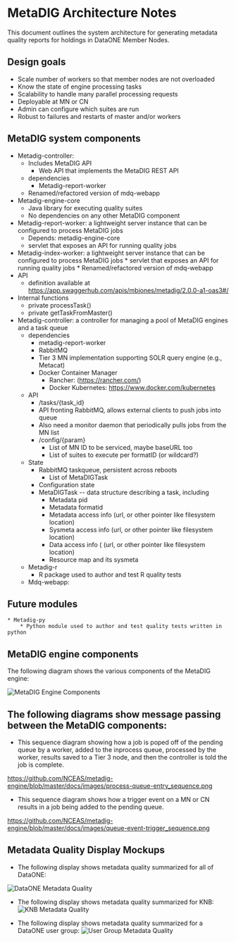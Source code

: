 # MetaDIG Architecture Notes

This document outlines the system architecture for generating
metadata quality reports for holdings in DataONE Member Nodes.

## Design goals
* Scale number of workers so that member nodes are not overloaded
* Know the state of engine processing tasks
* Scalability to handle many parallel processing requests
* Deployable at MN or CN
* Admin can configure which suites are run
* Robust to failures and restarts of master and/or workers

## MetaDIG system components
* Metadig-controller:
    * Includes MetaDIG API 
        * Web API that implements the MetaDIG REST API
    * dependencies
        * Metadig-report-worker
    * Renamed/refactored version of mdq-webapp
* Metadig-engine-core
    * Java library for executing quality suites
    * No dependencies on any other MetaDIG component
* Metadig-report-worker: a lightweight server instance that can be configured to process MetaDIG jobs
    * Depends: metadig-engine-core
    * servlet that exposes an API for running quality jobs
* Metadig-index-worker: a lightweight server instance that can be configured to process MetaDIG jobs
        * servlet that exposes an API for running quality jobs
        * Renamed/refactored version of mdq-webapp
* API
    * definition available at https://app.swaggerhub.com/apis/mbjones/metadig/2.0.0-a1-oas3#/
* Internal functions
    * private processTask()
    * private getTaskFromMaster()
* Metadig-controller: a controller for managing a pool of MetaDIG engines and a task queue
    * dependencies
        * metadig-report-worker
        * RabbitMQ
        * Tier 3 MN implementation supporting SOLR query engine (e.g., Metacat)
        * Docker Container Manager
            * Rancher: (https://rancher.com/)
            * Docker Kubernetes: https://www.docker.com/kubernetes
    * API
        * /tasks/{task_id}
        * API fronting RabbitMQ, allows external clients to push jobs into queue
        * Also need a monitor daemon that periodically pulls jobs from the MN list
        * /config/{param}
            * List of MN ID to be serviced, maybe baseURL too
            * List of suites to execute per formatID (or wildcard?)
    * State
        * RabbitMQ taskqueue, persistent across reboots
            * List of MetaDIGTask
        * Configuration state
        * MetaDIGTask -- data structure describing a task, including
            * Metadata pid
            * Metadata formatid
            * Metadata access info (url, or other pointer like filesystem location)
            * Sysmeta access info (url, or other pointer like filesystem location)
            * Data access info ( (url, or other pointer like filesystem location)
            * Resource map and its sysmeta
    * Metadig-r
        * R package used to author and test R quality tests
    * Mdq-webapp: 

## Future modules
    * Metadig-py
        * Python module used to author and test quality tests written in python
    
## MetaDIG engine components

The following diagram shows the various components of the MetaDIG engine:

![MetaDIG Engine Components](https://github.com/NCEAS/metadig-engine/blob/master/docs/imags/metadig-engine_components.png "MetaDIG Engine Components")

## The following diagrams show message passing between the MetaDIG components:

* This sequence diagram showing how a job is poped off of the pending queue by a worker, added to the inprocess queue, processed by the worker, results saved to a Tier 3 node, and then the controller is told the job is complete.

https://github.com/NCEAS/metadig-engine/blob/master/docs/images/process-queue-entry_sequence.png

* This sequence diagram shows how a trigger event on a MN or CN results in a job being added to the pending queue.

https://github.com/NCEAS/metadig-engine/blob/master/docs/images/queue-event-trigger_sequence.png

## Metadata Quality Display Mockups
* The following display shows metadata quality summarized for all of DataONE:

![DataONE Metadata Quality](https://github.com/NCEAS/metadig-engine/blob/master/docs/mockups/DataONE/DataONE-profile.png "DataONE Profile Page")

* The following display shows metadata quality summarized for KNB:
![KNB Metadata Quality](https://github.com/NCEAS/metadig-engine/blob/master/docs/mockups/KNB/knb-profile.png "KNB Profile Page")

* The following display shows metadata quality summarized for a DataONE user group:
![User Group Metadata Quality](https://github.com/NCEAS/metadig-engine/blob/master/docs/mockups/UserGroup/group-profile.png "UserGroup Profile Page")

